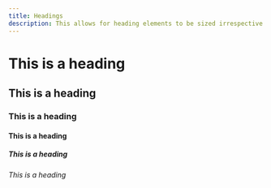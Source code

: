 ```yaml
---
title: Headings
description: This allows for heading elements to be sized irrespective of their depth or semantics.
---
```

<h1 class="heading">This is a heading</h1>
<h2 class="heading">This is a heading</h2>
<h3 class="heading">This is a heading</h3>
<h4 class="heading">This is a heading</h4>
<h5 class="heading">This is a heading</h5>
<h6 class="heading">This is a heading</h6>
